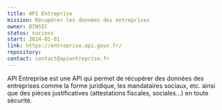 ```yaml
---
title: API Entreprise
mission: Récupérer les données des entreprises
owner: DINSIC
status: success
start: 2014-01-01
link: https://entreprise.api.gouv.fr/
repository:
contact: contact@apientreprise.fr
---
```


API Entreprise est une API qui permet de récupérer des données des entreprises comme la forme juridique, les mandataires sociaux, etc. ainsi que des pièces justificatives (attestations fiscales, sociales…) en toute sécurité.
